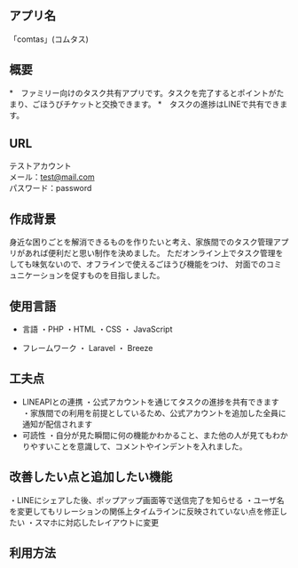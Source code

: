 ## アプリ名

「comtas」(コムタス) 

## 概要
*　ファミリー向けのタスク共有アプリです。タスクを完了するとポイントがたまり、ごほうびチケットと交換できます。
*　タスクの進捗はLINEで共有できます。



## URL

テストアカウント  
メール：test@mail.com  
パスワード：password

## 作成背景
身近な困りごとを解消できるものを作りたいと考え、家族間でのタスク管理アプリがあれば便利だと思い制作を決めました。
ただオンライン上でタスク管理をしても味気ないので、オフラインで使えるごほうび機能をつけ、
対面でのコミュニケーションを促すものを目指しました。

## 使用言語

* 言語
    ・PHP
    ・HTML
    ・CSS
    ・ JavaScript

* フレームワーク
    ・ Laravel
    ・ Breeze

## 工夫点

* LINEAPIとの連携
    ・公式アカウントを通じてタスクの進捗を共有できます
    ・家族間での利用を前提としているため、公式アカウントを追加した全員に通知が配信されます
* 可読性
    ・自分が見た瞬間に何の機能かわかること、また他の人が見てもわかりやすいことを意識して、コメントやインデントを入れました。

## 改善したい点と追加したい機能

・LINEにシェアした後、ポップアップ画面等で送信完了を知らせる
・ユーザ名を変更してもリレーションの関係上タイムラインに反映されていない点を修正したい
・スマホに対応したレイアウトに変更
　
## 利用方法

